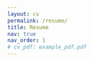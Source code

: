 ```yaml
---
layout: cv
permalink: /resume/
title: Resume
nav: true
nav_order: 1
# cv_pdf: example_pdf.pdf
---
```

